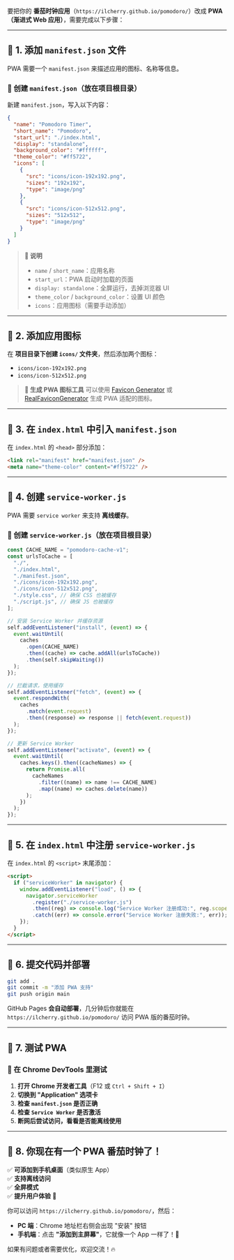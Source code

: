 要把你的 **番茄时钟应用**（`https://ilcherry.github.io/pomodoro/`）改成 **PWA（渐进式 Web 应用）**，需要完成以下步骤：

---

## **📌 1. 添加 `manifest.json` 文件**

PWA 需要一个 `manifest.json` 来描述应用的图标、名称等信息。

### **🔹 创建 `manifest.json`（放在项目根目录）**

新建 `manifest.json`，写入以下内容：

```json
{
  "name": "Pomodoro Timer",
  "short_name": "Pomodoro",
  "start_url": "./index.html",
  "display": "standalone",
  "background_color": "#ffffff",
  "theme_color": "#ff5722",
  "icons": [
    {
      "src": "icons/icon-192x192.png",
      "sizes": "192x192",
      "type": "image/png"
    },
    {
      "src": "icons/icon-512x512.png",
      "sizes": "512x512",
      "type": "image/png"
    }
  ]
}
```

> **🔹 说明**
>
> - `name` / `short_name`：应用名称
> - `start_url`：PWA 启动时加载的页面
> - `display: standalone`：全屏运行，去掉浏览器 UI
> - `theme_color` / `background_color`：设置 UI 颜色
> - `icons`：应用图标（需要手动添加）

---

## **📌 2. 添加应用图标**

在 **项目目录下创建 `icons/` 文件夹**，然后添加两个图标：

- `icons/icon-192x192.png`
- `icons/icon-512x512.png`

> **🎨 生成 PWA 图标工具**
> 可以使用 [Favicon Generator](https://www.favicon-generator.org/) 或 [RealFaviconGenerator](https://realfavicongenerator.net/) 生成 PWA 适配的图标。

---

## **📌 3. 在 `index.html` 中引入 `manifest.json`**

在 `index.html` 的 `<head>` 部分添加：

```html
<link rel="manifest" href="manifest.json" />
<meta name="theme-color" content="#ff5722" />
```

---

## **📌 4. 创建 `service-worker.js`**

PWA 需要 `service worker` 来支持 **离线缓存**。

### **🔹 创建 `service-worker.js`（放在项目根目录）**

```js
const CACHE_NAME = "pomodoro-cache-v1";
const urlsToCache = [
  "./",
  "./index.html",
  "./manifest.json",
  "./icons/icon-192x192.png",
  "./icons/icon-512x512.png",
  "./style.css", // 确保 CSS 也被缓存
  "./script.js", // 确保 JS 也被缓存
];

// 安装 Service Worker 并缓存资源
self.addEventListener("install", (event) => {
  event.waitUntil(
    caches
      .open(CACHE_NAME)
      .then((cache) => cache.addAll(urlsToCache))
      .then(self.skipWaiting())
  );
});

// 拦截请求，使用缓存
self.addEventListener("fetch", (event) => {
  event.respondWith(
    caches
      .match(event.request)
      .then((response) => response || fetch(event.request))
  );
});

// 更新 Service Worker
self.addEventListener("activate", (event) => {
  event.waitUntil(
    caches.keys().then((cacheNames) => {
      return Promise.all(
        cacheNames
          .filter((name) => name !== CACHE_NAME)
          .map((name) => caches.delete(name))
      );
    })
  );
});
```

---

## **📌 5. 在 `index.html` 中注册 `service-worker.js`**

在 `index.html` 的 `<script>` 末尾添加：

```html
<script>
  if ("serviceWorker" in navigator) {
    window.addEventListener("load", () => {
      navigator.serviceWorker
        .register("./service-worker.js")
        .then((reg) => console.log("Service Worker 注册成功:", reg.scope))
        .catch((err) => console.error("Service Worker 注册失败:", err));
    });
  }
</script>
```

---

## **📌 6. 提交代码并部署**

```bash
git add .
git commit -m "添加 PWA 支持"
git push origin main
```

GitHub Pages **会自动部署**，几分钟后你就能在 `https://ilcherry.github.io/pomodoro/` 访问 PWA 版的番茄时钟。

---

## **📌 7. 测试 PWA**

### **🔹 在 Chrome DevTools 里测试**

1. **打开 Chrome 开发者工具**（F12 或 `Ctrl + Shift + I`）
2. **切换到 "Application" 选项卡**
3. **检查 `manifest.json` 是否正确**
4. **检查 `Service Worker` 是否激活**
5. **断网后尝试访问，看看是否能离线使用**

---

## **🎉 8. 你现在有一个 PWA 番茄时钟了！**

✅ **可添加到手机桌面**（类似原生 App）  
✅ **支持离线访问**  
✅ **全屏模式**  
✅ **提升用户体验** 🚀

你可以访问 `https://ilcherry.github.io/pomodoro/`，然后：

- **PC 端**：Chrome 地址栏右侧会出现 "安装" 按钮
- **手机端**：点击 **"添加到主屏幕"**，它就像一个 App 一样了！🎯

如果有问题或者需要优化，欢迎交流！🔥
